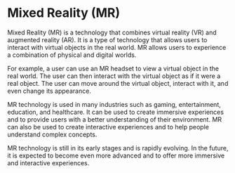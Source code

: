 # Mixed Reality (MR)

Mixed Reality (MR) is a technology that combines virtual reality (VR) and augmented reality (AR). It is a type of technology that allows users to interact with virtual objects in the real world. MR allows users to experience a combination of physical and digital worlds. 

For example, a user can use an MR headset to view a virtual object in the real world. The user can then interact with the virtual object as if it were a real object. The user can move around the virtual object, interact with it, and even change its appearance. 

MR technology is used in many industries such as gaming, entertainment, education, and healthcare. It can be used to create immersive experiences and to provide users with a better understanding of their environment. MR can also be used to create interactive experiences and to help people understand complex concepts. 

MR technology is still in its early stages and is rapidly evolving. In the future, it is expected to become even more advanced and to offer more immersive and interactive experiences.
